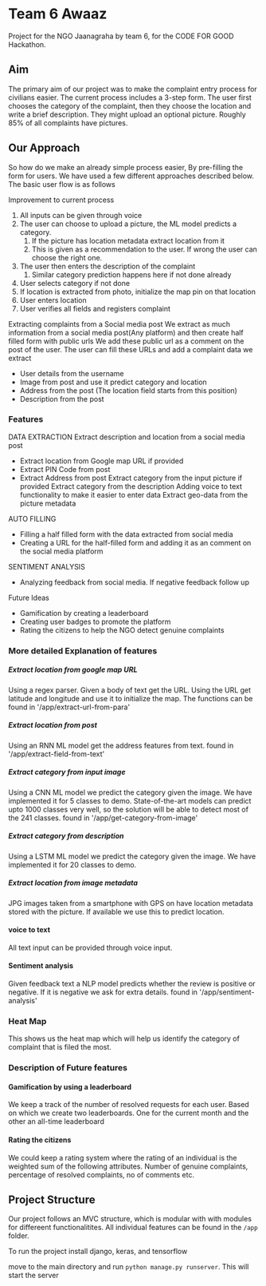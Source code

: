 # Team 6 Awaaz

Project for the NGO Jaanagraha by team 6, for the CODE FOR GOOD Hackathon.

## Aim
The primary aim of our project was to make the complaint entry process for civilians easier. The current process includes a 3-step form. The user first chooses the category 
of the complaint, then they choose the location and write a brief description. They might upload an optional picture. Roughly 85% of all complaints have pictures. 

## Our Approach 
So how do we make an already simple process easier, By pre-filling the form for users. We have used a few different approaches described below. The basic user flow is as follows 

Improvement to current process
1. All inputs can be given through voice
1. The user can choose to upload a picture, the ML model predicts a category. 
   1. If the picture has location metadata extract location from it
   1. This is given as a recommendation to the user. If wrong the user can choose the right one. 
1. The user then enters the description of the complaint
   1. Similar category prediction happens here if not done already
1. User selects category if not done
1. If location is extracted from photo, initialize the map pin on that location
1. User enters location
1. User verifies all fields and registers complaint

Extracting complaints from a Social media post
We extract as much information from a social media post(Any platform) and then create half filled form with public urls
We add these public url as a comment on the post of the user. The user can fill these URLs and add a complaint
data we extract
- User details from the username
- Image from post and use it predict category and location
- Address from the post (The location field starts from this position)
- Description from the post


### Features

DATA EXTRACTION
Extract description and location from a social media post
- Extract location from Google map URL if provided
- Extract PIN Code from post 
- Extract Address from post 
Extract category from the input picture if provided
Extract category from the description 
Adding voice to text functionality to make it easier to enter data
Extract geo-data from the picture metadata

AUTO FILLING
- Filling a half filled form with the data extracted from social media 
- Creating a URL for the half-filled form and adding it as an comment on the social media platform

SENTIMENT ANALYSIS
- Analyzing feedback from social media. If negative feedback follow up

Future Ideas
- Gamification by creating a leaderboard
- Creating user badges to promote the platform
- Rating the citizens to help the NGO detect genuine complaints

### More detailed Explanation of features

##### Extract location from google map URL
Using a regex parser. Given a body of text get the URL. Using the URL get latitude and longitude and use it to initialize the map. The functions can be found in '/app/extract-url-from-para'

##### Extract location from post
Using an RNN ML model get the address features from text. found in '/app/extract-field-from-text'

##### Extract category from input image 
Using a CNN ML model we predict the category given the image. We have implemented it for 5 classes to demo. State-of-the-art models can predict upto 1000 classes very well, so the solution will be able to detect most of the 241 classes. found in '/app/get-category-from-image'

##### Extract category from description
Using a LSTM ML model we predict the category given the image. We have implemented it for 20 classes to demo.

##### Extract location from image metadata
JPG images taken from a smartphone with GPS on have location metadata stored with the picture. If available we use this to predict location. 

#### voice to text 
All text input can be provided through voice input. 

#### Sentiment analysis
Given feedback text a NLP model predicts whether the review is positive or negative. If it is negative we ask for extra details. found in '/app/sentiment-analysis'

### Heat Map
This shows us the heat map which will help us identify the category of complaint that is filed the most.

### Description of Future features
#### Gamification by using a leaderboard
We keep a track of the number of resolved requests for each user. Based on which we create two leaderboards. One for the current month and the other an all-time leaderboard

#### Rating the citizens 
We could keep a rating system where the rating of an individual is the weighted sum of the following attributes. Number of genuine complaints, percentage of resolved complaints, no of comments etc.


## Project Structure
Our project follows an MVC structure, which is modular with with modules for differeent functionalitites.
All individual features can be found in the `/app` folder.

To run the project install django, keras, and tensorflow

move to the main directory and run `python manage.py runserver`. This will start the server 

